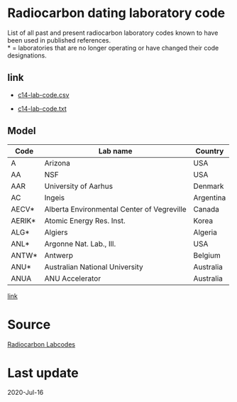 # Radiocarbon dating laboratory code

List of all past and present radiocarbon laboratory codes known to have been used in published references.\
\* = laboratories that are no longer operating or have changed their code designations.

## link
- [c14-lab-code.csv](https://github.com/letreiro/c14-laboratory-code/raw/master/c14-lab-code.csv)

- [c14-lab-code.txt](https://github.com/letreiro/c14-laboratory-code/raw/master/c14-lab-code.txt)

## Model

|Code|Lab name|Country|
|---|---|---|
|A|Arizona|USA|
|AA|NSF|USA|
|AAR|University of Aarhus|Denmark|
|AC|Ingeis|Argentina|
|AECV*|Alberta Environmental Center of Vegreville|Canada|
|AERIK*|Atomic Energy Res. Inst.|Korea|
|ALG*|Algiers|Algeria|
|ANL*|Argonne Nat. Lab., Ill.|USA|
|ANTW*|Antwerp|Belgium|
|ANU*|Australian National University|Australia|
|ANUA|ANU Accelerator|Australia|

[link](https://letreiro.github.io/c14-laboratory-code/)

# Source
[Radiocarbon Labcodes](https://web.archive.org/web/20171218184828/http://www.radiocarbon.org/Info/labcodes.html)

# Last update
2020-Jul-16

